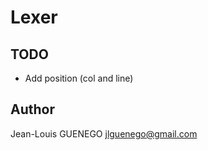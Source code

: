 # Lexer

## TODO

- Add position (col and line)

## Author

Jean-Louis GUENEGO <jlguenego@gmail.com>
